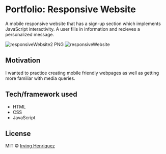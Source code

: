 # Portfolio: Responsive Website

A mobile responsive website that has a sign-up section which implements JavaScript interactivity. A user fills in information and recieves a personalized message.

![responsiveWebsite2 PNG](https://user-images.githubusercontent.com/69181038/99624304-0d813100-29fc-11eb-9902-973f01fefb27.jpg)
![responsiveWebsite](https://user-images.githubusercontent.com/69181038/99627870-17f2f900-2a03-11eb-8b6f-b2cbb78a5c29.gif)



## Motivation

I wanted to practice creating mobile friendly webpages as well as getting more familiar with media queries.

## Tech/framework used
- HTML
- CSS
- JavaScript


## License
MIT © [Irving Henriquez]()
